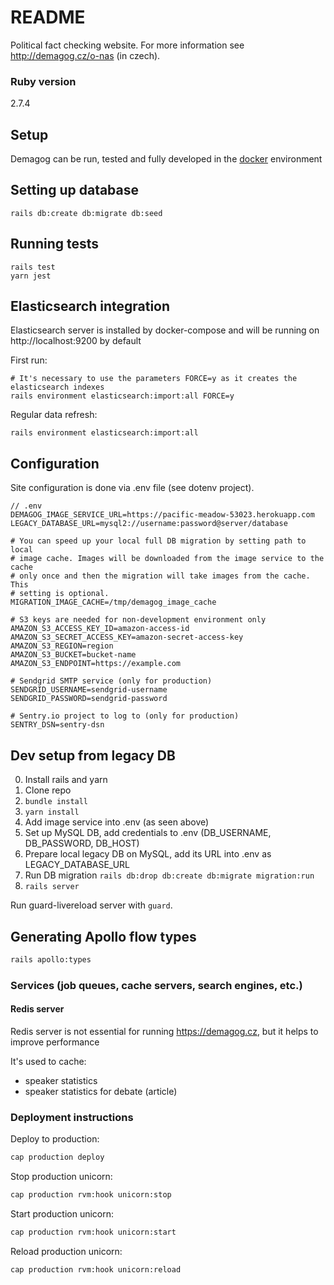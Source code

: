 # README

Political fact checking website. For more information see http://demagog.cz/o-nas (in czech).

### Ruby version

2.7.4

## Setup

Demagog can be run, tested and fully developed in the [docker](https://www.docker.com/) environment

## Setting up database
```
rails db:create db:migrate db:seed
```

## Running tests
```
rails test
yarn jest
```

## Elasticsearch integration

Elasticsearch server is installed by docker-compose and will be running on http://localhost:9200 by default

First run:
```
# It's necessary to use the parameters FORCE=y as it creates the elasticsearch indexes
rails environment elasticsearch:import:all FORCE=y
```

Regular data refresh:
```
rails environment elasticsearch:import:all
```

## Configuration

Site configuration is done via .env file (see dotenv project).

```
// .env
DEMAGOG_IMAGE_SERVICE_URL=https://pacific-meadow-53023.herokuapp.com
LEGACY_DATABASE_URL=mysql2://username:password@server/database

# You can speed up your local full DB migration by setting path to local
# image cache. Images will be downloaded from the image service to the cache
# only once and then the migration will take images from the cache. This
# setting is optional.
MIGRATION_IMAGE_CACHE=/tmp/demagog_image_cache

# S3 keys are needed for non-development environment only
AMAZON_S3_ACCESS_KEY_ID=amazon-access-id
AMAZON_S3_SECRET_ACCESS_KEY=amazon-secret-access-key
AMAZON_S3_REGION=region
AMAZON_S3_BUCKET=bucket-name
AMAZON_S3_ENDPOINT=https://example.com

# Sendgrid SMTP service (only for production)
SENDGRID_USERNAME=sendgrid-username
SENDGRID_PASSWORD=sendgrid-password

# Sentry.io project to log to (only for production)
SENTRY_DSN=sentry-dsn
```

## Dev setup from legacy DB

0. Install rails and yarn
1. Clone repo
2. `bundle install`
3. `yarn install`
4. Add image service into .env (as seen above)
5. Set up MySQL DB, add credentials to .env (DB_USERNAME, DB_PASSWORD, DB_HOST)
6. Prepare local legacy DB on MySQL, add its URL into .env as LEGACY_DATABASE_URL
7. Run DB migration `rails db:drop db:create db:migrate migration:run`
8. `rails server`

Run guard-livereload server with `guard`.

## Generating Apollo flow types

```sh
rails apollo:types
```

### Services (job queues, cache servers, search engines, etc.)

#### Redis server

Redis server is not essential for running https://demagog.cz, but it helps to improve performance

It's used to cache:

* speaker statistics
* speaker statistics for debate (article)

### Deployment instructions

Deploy to production:
```sh
cap production deploy
```

Stop production unicorn:
```sh
cap production rvm:hook unicorn:stop
```

Start production unicorn:
```sh
cap production rvm:hook unicorn:start
```

Reload production unicorn:
```sh
cap production rvm:hook unicorn:reload
```
